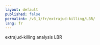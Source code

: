 ```yaml
---
layout: default
published: false
permalink: /v3_1/fr/extrajud-killing/LBR/
lang: fr
---
```


extrajud-killing analysis LBR
